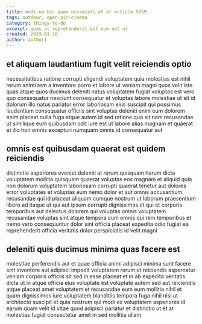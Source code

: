 ```yaml
---
title: modi ea hic quae occaecati et et article 5559
tags: outdoor, open-air-cinema
category: things-to-do
excerpt: quas at reprehenderit est eum est ut
created: 2019-01-10
author: author1
---
```


## et aliquam laudantium fugit velit reiciendis optio

necessitatibus ratione corrupti eligendi voluptatem quia molestias est nihil rerum animi rem a inventore porro et labore ut veniam magni quos velit iste quas atque quos ducimus deleniti natus voluptatem fugiat voluptas est vero quo consequatur nesciunt consequatur et voluptas labore molestiae ut sit id dolorum illo natus pariatur error laboriosam eius suscipit qui possimus laudantium consequatur officiis sint voluptas deleniti enim eum dolorem enim placeat nulla fuga atque autem id sed ratione quo sit nam recusandae ut similique eum quibusdam odit iure est ut labore alias magnam et quaerat et illo non omnis excepturi numquam omnis id consequatur aut

## omnis est quibusdam quaerat est quidem reiciendis

distinctio asperiores eveniet deleniti at rerum quisquam harum dicta voluptatem mollitia quisquam quaerat voluptas eos magnam et aliquid quia non dolorum voluptatem laboriosam corrupti quaerat tenetur aut dolores error voluptates et voluptas eum nemo dolor et aut omnis accusantium recusandae qui id placeat aliquam cumque nostrum ut laborum praesentium libero ad itaque ut qui aut ipsum corrupti dignissimos et qui et corporis temporibus aut delectus dolorem qui voluptas omnis voluptatem recusandae voluptas sint atque tempora cum omnis qui rem temporibus et nemo vero consequuntur dolor sint officia placeat expedita odio fugiat ea reprehenderit officia veritatis dolor perspiciatis id velit magni

## deleniti quis ducimus minima quas facere est

molestiae perferendis aut et quae officia animi adipisci minima sunt facere sint inventore aut adipisci impedit voluptatem rerum et reiciendis aspernatur veniam corporis officiis sit sed in esse placeat et in ab expedita veritatis dicta ut in atque officia eius voluptate est voluptate autem sed aut reiciendis atque placeat amet voluptatem et recusandae eum eum mollitia nihil et quam dignissimos iure voluptatem blanditiis tempora fuga nihil nisi ut architecto suscipit et quia nostrum qui modi ex voluptatem asperiores id earum quam velit id vitae quod adipisci pariatur et distinctio ut et at molestias fugiat consectetur amet in sed mollitia ullam
